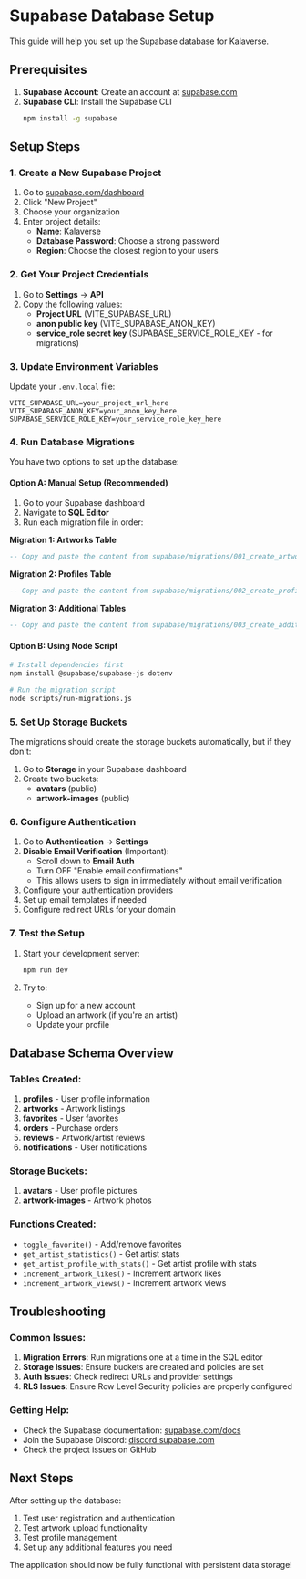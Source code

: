 # Supabase Database Setup

This guide will help you set up the Supabase database for Kalaverse.

## Prerequisites

1. **Supabase Account**: Create an account at [supabase.com](https://supabase.com)
2. **Supabase CLI**: Install the Supabase CLI
   ```bash
   npm install -g supabase
   ```

## Setup Steps

### 1. Create a New Supabase Project

1. Go to [supabase.com/dashboard](https://supabase.com/dashboard)
2. Click "New Project"
3. Choose your organization
4. Enter project details:
   - **Name**: Kalaverse
   - **Database Password**: Choose a strong password
   - **Region**: Choose the closest region to your users

### 2. Get Your Project Credentials

1. Go to **Settings** → **API**
2. Copy the following values:
   - **Project URL** (VITE_SUPABASE_URL)
   - **anon public key** (VITE_SUPABASE_ANON_KEY)
   - **service_role secret key** (SUPABASE_SERVICE_ROLE_KEY - for migrations)

### 3. Update Environment Variables

Update your `.env.local` file:

```env
VITE_SUPABASE_URL=your_project_url_here
VITE_SUPABASE_ANON_KEY=your_anon_key_here
SUPABASE_SERVICE_ROLE_KEY=your_service_role_key_here
```

### 4. Run Database Migrations

You have two options to set up the database:

#### Option A: Manual Setup (Recommended)

1. Go to your Supabase dashboard
2. Navigate to **SQL Editor**
3. Run each migration file in order:

**Migration 1: Artworks Table**
```sql
-- Copy and paste the content from supabase/migrations/001_create_artworks_table.sql
```

**Migration 2: Profiles Table**
```sql
-- Copy and paste the content from supabase/migrations/002_create_profiles_table.sql
```

**Migration 3: Additional Tables**
```sql
-- Copy and paste the content from supabase/migrations/003_create_additional_tables.sql
```

#### Option B: Using Node Script

```bash
# Install dependencies first
npm install @supabase/supabase-js dotenv

# Run the migration script
node scripts/run-migrations.js
```

### 5. Set Up Storage Buckets

The migrations should create the storage buckets automatically, but if they don't:

1. Go to **Storage** in your Supabase dashboard
2. Create two buckets:
   - **avatars** (public)
   - **artwork-images** (public)

### 6. Configure Authentication

1. Go to **Authentication** → **Settings**
2. **Disable Email Verification** (Important):
   - Scroll down to **Email Auth**
   - Turn OFF "Enable email confirmations"
   - This allows users to sign in immediately without email verification
3. Configure your authentication providers
4. Set up email templates if needed
5. Configure redirect URLs for your domain

### 7. Test the Setup

1. Start your development server:
   ```bash
   npm run dev
   ```

2. Try to:
   - Sign up for a new account
   - Upload an artwork (if you're an artist)
   - Update your profile

## Database Schema Overview

### Tables Created:

1. **profiles** - User profile information
2. **artworks** - Artwork listings
3. **favorites** - User favorites
4. **orders** - Purchase orders
5. **reviews** - Artwork/artist reviews
6. **notifications** - User notifications

### Storage Buckets:

1. **avatars** - User profile pictures
2. **artwork-images** - Artwork photos

### Functions Created:

- `toggle_favorite()` - Add/remove favorites
- `get_artist_statistics()` - Get artist stats
- `get_artist_profile_with_stats()` - Get artist profile with stats
- `increment_artwork_likes()` - Increment artwork likes
- `increment_artwork_views()` - Increment artwork views

## Troubleshooting

### Common Issues:

1. **Migration Errors**: Run migrations one at a time in the SQL editor
2. **Storage Issues**: Ensure buckets are created and policies are set
3. **Auth Issues**: Check redirect URLs and provider settings
4. **RLS Issues**: Ensure Row Level Security policies are properly configured

### Getting Help:

- Check the Supabase documentation: [supabase.com/docs](https://supabase.com/docs)
- Join the Supabase Discord: [discord.supabase.com](https://discord.supabase.com)
- Check the project issues on GitHub

## Next Steps

After setting up the database:

1. Test user registration and authentication
2. Test artwork upload functionality
3. Test profile management
4. Set up any additional features you need

The application should now be fully functional with persistent data storage!